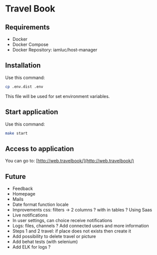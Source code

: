 # Travel Book

## Requirements 

* Docker
* Docker Compose
* Docker Repository: iamluc/host-manager

## Installation

Use this command:

```bash
cp .env.dist .env
```

This file will be used for set environment variables.


## Start application

Use this command:

```bash
make start
```

## Access to application

You can go to: [http://web.travelbook/](http://web.travelbook/)


## Future

* Feedback
* Homepage
* Mails
* Date format function locale
* Improvements css: filters -> 2 columns ? with in tables ? Using Saas
* Live notifications
* In user settings, can choice receive notifications
* Logs: files, channels ? Add connected users and more information
* Steps 1 and 2 travel: if place does not exists then create it
* Add possibility to delete travel or picture
* Add behat tests (with selenium)
* Add ELK for logs ?
